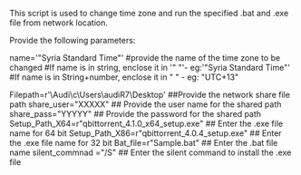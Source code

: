 This script is used to change time zone and run the specified .bat and .exe file from network location.

Provide the following parameters:

name='"Syria Standard Time"'   #provide the name of the time zone to be changed
#If name is in string, enclose it in '" "'- eg:'"Syria Standard Time"'
#If name is in String+number, enclose it in " " - eg: "UTC+13"

Filepath=r'\\Audi\c\Users\audiR7\Desktop'            ##Provide the network share file path
share_user="XXXXX"                                             ## Provide the user name for the shared path
share_pass="YYYYY"                                            ## Provide the password for the shared path
Setup_Path_X64=r"qbittorrent_4.1.0_x64_setup.exe"         ## Enter the .exe file name for 64 bit
Setup_Path_X86=r"qbittorrent_4.0.4_setup.exe"                 ## Enter the .exe file name for 32 bit
Bat_file=r"Sample.bat"                  ## Enter the .bat file name
silent_commnad ="/S"                   ## Enter the silent command to install the .exe file